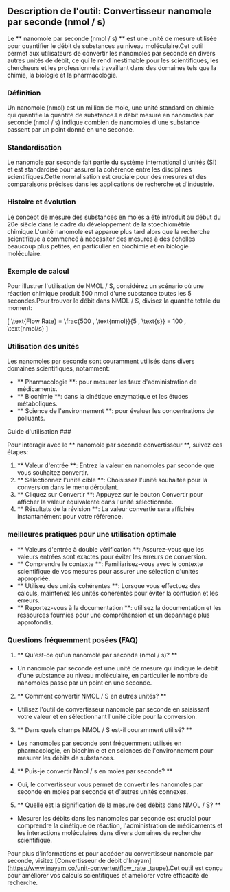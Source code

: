 ## Description de l'outil: Convertisseur nanomole par seconde (nmol / s)

Le ** nanomole par seconde (nmol / s) ** est une unité de mesure utilisée pour quantifier le débit de substances au niveau moléculaire.Cet outil permet aux utilisateurs de convertir les nanomoles par seconde en divers autres unités de débit, ce qui le rend inestimable pour les scientifiques, les chercheurs et les professionnels travaillant dans des domaines tels que la chimie, la biologie et la pharmacologie.

### Définition

Un nanomole (nmol) est un million de mole, une unité standard en chimie qui quantifie la quantité de substance.Le débit mesuré en nanomoles par seconde (nmol / s) indique combien de nanomoles d'une substance passent par un point donné en une seconde.

### Standardisation

Le nanomole par seconde fait partie du système international d'unités (SI) et est standardisé pour assurer la cohérence entre les disciplines scientifiques.Cette normalisation est cruciale pour des mesures et des comparaisons précises dans les applications de recherche et d'industrie.

### Histoire et évolution

Le concept de mesure des substances en moles a été introduit au début du 20e siècle dans le cadre du développement de la stoechiométrie chimique.L'unité nanomole est apparue plus tard alors que la recherche scientifique a commencé à nécessiter des mesures à des échelles beaucoup plus petites, en particulier en biochimie et en biologie moléculaire.

### Exemple de calcul

Pour illustrer l'utilisation de NMOL / S, considérez un scénario où une réaction chimique produit 500 nmol d'une substance toutes les 5 secondes.Pour trouver le débit dans NMOL / S, divisez la quantité totale du moment:

\[ \text{Flow Rate} = \frac{500 \, \text{nmol}}{5 \, \text{s}} = 100 \, \text{nmol/s} \]

### Utilisation des unités

Les nanomoles par seconde sont couramment utilisés dans divers domaines scientifiques, notamment:

- ** Pharmacologie **: pour mesurer les taux d'administration de médicaments.
- ** Biochimie **: dans la cinétique enzymatique et les études métaboliques.
- ** Science de l'environnement **: pour évaluer les concentrations de polluants.

Guide d'utilisation ###

Pour interagir avec le ** nanomole par seconde convertisseur **, suivez ces étapes:

1. ** Valeur d'entrée **: Entrez la valeur en nanomoles par seconde que vous souhaitez convertir.
2. ** Sélectionnez l'unité cible **: Choisissez l'unité souhaitée pour la conversion dans le menu déroulant.
3. ** Cliquez sur Convertir **: Appuyez sur le bouton Convertir pour afficher la valeur équivalente dans l'unité sélectionnée.
4. ** Résultats de la révision **: La valeur convertie sera affichée instantanément pour votre référence.

### meilleures pratiques pour une utilisation optimale

- ** Valeurs d'entrée à double vérification **: Assurez-vous que les valeurs entrées sont exactes pour éviter les erreurs de conversion.
- ** Comprendre le contexte **: Familiarisez-vous avec le contexte scientifique de vos mesures pour assurer une sélection d'unités appropriée.
- ** Utilisez des unités cohérentes **: Lorsque vous effectuez des calculs, maintenez les unités cohérentes pour éviter la confusion et les erreurs.
- ** Reportez-vous à la documentation **: utilisez la documentation et les ressources fournies pour une compréhension et un dépannage plus approfondis.

### Questions fréquemment posées (FAQ)

1. ** Qu'est-ce qu'un nanomole par seconde (nmol / s)? **
- Un nanomole par seconde est une unité de mesure qui indique le débit d'une substance au niveau moléculaire, en particulier le nombre de nanomoles passe par un point en une seconde.

2. ** Comment convertir NMOL / S en autres unités? **
- Utilisez l'outil de convertisseur nanomole par seconde en saisissant votre valeur et en sélectionnant l'unité cible pour la conversion.

3. ** Dans quels champs NMOL / S est-il couramment utilisé? **
- Les nanomoles par seconde sont fréquemment utilisés en pharmacologie, en biochimie et en sciences de l'environnement pour mesurer les débits de substances.

4. ** Puis-je convertir Nmol / s en moles par seconde? **
- Oui, le convertisseur vous permet de convertir les nanomoles par seconde en moles par seconde et d'autres unités connexes.

5. ** Quelle est la signification de la mesure des débits dans NMOL / S? **
- Mesurer les débits dans les nanomoles par seconde est crucial pour comprendre la cinétique de réaction, l'administration de médicaments et les interactions moléculaires dans divers domaines de recherche scientifique.

Pour plus d'informations et pour accéder au convertisseur nanomole par seconde, visitez [Convertisseur de débit d'Inayam] (https://www.inayam.co/unit-converter/flow_rate _taupe).Cet outil est conçu pour améliorer vos calculs scientifiques et améliorer votre efficacité de recherche.
